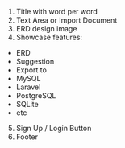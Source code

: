 1. Title with word per word
2. Text Area or Import Document
3. ERD design image
4. Showcase features:
 - ERD
 - Suggestion
 - Export to
  - MySQL
  - Laravel
  - PostgreSQL
  - SQLite
  - etc
5. Sign Up / Login Button
6. Footer
